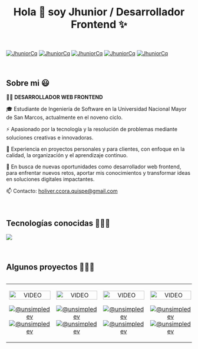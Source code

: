 <h1 align="center">Hola 👋 soy Jhunior / Desarrollador Frontend ✨ </h1> 

<br>

<p align="left">
  <a href="https://www.linkedin.com/in/holiver-ccora-quispe-0a0642258" target="_blank"><img align="center" src="https://img.shields.io/badge/LinkedIn-0077B5?style=for-the-badge&logo=linkedin&logoColor=white" alt="JhuniorCq" /></a>
  <a href="https://wa.me/936128801" target="_blank"><img align="center" src="https://img.shields.io/badge/WhatsApp-25D366?style=for-the-badge&logo=whatsapp&logoColor=white" alt="JhuniorCq" /></a>
  <a href="https://www.facebook.com/holiver.jhunior" target="_blank"><img align="center" src="https://img.shields.io/badge/Facebook-1877F2?style=for-the-badge&logo=facebook&logoColor=white" alt="JhuniorCq" /></a>
  <a href="mailto:holiver.ccora.quispe@gmail.com" target="_blank"><img align="center" src="https://img.shields.io/badge/Gmail-D14836?style=for-the-badge&logo=gmail&logoColor=white" alt="JhuniorCq" /></a>
  <a href="https://portafolio-jhunior-ccora.vercel.app/" target="_blank" ><img align="center" src="https://img.shields.io/badge/website-000000?style=for-the-badge&logo=About.me&logoColor=white" alt="JhuniorCq" /></a>
</p>

<br>

<h2>Sobre mi 😃</h2>

<p align="left">
  👨‍💻 <strong>DESARROLLADOR WEB FRONTEND</strong>
  
  🎓 Estudiante de Ingeniería de Software en la Universidad Nacional Mayor de San Marcos, actualmente en el noveno ciclo.
  
  ⚡ Apasionado por la tecnología y la resolución de problemas mediante soluciones creativas e innovadoras.
  
  🌟 Experiencia en proyectos personales y para clientes, con enfoque en la calidad, la organización y el aprendizaje continuo.
  
  🎯 En busca de nuevas oportunidades como desarrollador web frontend, para enfrentar nuevos retos, aportar mis conocimientos y transformar ideas en soluciones digitales impactantes.
  
  📫 Contacto: holiver.ccora.quispe@gmail.com
</p>

<br>

<h2 >Tecnologías conocidas 👨🏻‍💻</h2>

<p align="left">
  <a href="https://skillicons.dev">
    <img src="https://skillicons.dev/icons?i=html,css,js,react,nodejs,express,mysql,postgresql,py,git,github" />
  </a>
</p>
<br>

<div id="proyectos">
  <h2 >Algunos proyectos 👨🏻‍💻</h2>
  
  <table align="left" >
    <tr border="none">
      <td width="25%" align="center">
        <p align="center">
          <a href="https://youtu.be/rISmdhlhOPM" title="Go to Source">
            <img align="center" width=100% src="https://raw.githubusercontent.com/unsimpledev/unsimpledev/main/assets/smsgateway.webp"   alt="VIDEO" />
          </a>
        </p>
        <p align="center">
            <a href="https://youtu.be/rISmdhlhOPM" target="blank">
              <img align="center" src="https://img.shields.io/badge/YouTube-FF0000?style=for-the-badge&logo=youtube&logoColor=white" alt="@unsimpledev" />
            </a>
          <a href="https://github.com/unsimpledev/ProyectoSMSGateway" target="blank">
            <img align="center" src="https://img.shields.io/badge/GitHub-100000?style=for-the-badge&logo=github&logoColor=white" alt="@unsimpledev" />
          </a>
        </p>       
      </td>
      <td width="25%" align="center">
        <p align="center">
          <a href="https://youtu.be/fiUkA2OZQjs" title="Go to Source">
            <img align="center" width=100% src="https://raw.githubusercontent.com/unsimpledev/unsimpledev/main/assets/notifandroid.webp" alt="VIDEO" />
          </a>
        </p>
        <p align="center">
          <a href="https://youtu.be/fiUkA2OZQjs" target="blank">
            <img align="center" src="https://img.shields.io/badge/YouTube-FF0000?style=for-the-badge&logo=youtube&logoColor=white" alt="@unsimpledev" />
          </a>
          <a href="https://github.com/unsimpledev/ProyectoNotificaciones" target="blank">
            <img align="center" src="https://img.shields.io/badge/GitHub-100000?style=for-the-badge&logo=github&logoColor=white" alt="@unsimpledev" />
          </a>
        </p>       
      </td>
      <td width="25%" align="center">
        <p align="center">
         <a href="https://youtu.be/py31Y1Ku4Es" title="Go to Source">
            <img align="center" width=100% src="https://raw.githubusercontent.com/unsimpledev/unsimpledev/main/assets/chatgptapp.webp" alt="VIDEO" />
         </a>
        </p>
        <p align="center">
          <a href="https://youtu.be/py31Y1Ku4Es" target="blank">
            <img align="center" src="https://img.shields.io/badge/YouTube-FF0000?style=for-the-badge&logo=youtube&logoColor=white" alt="@unsimpledev" />
          </a>
          <a href="https://github.com/unsimpledev/MiChatGPT" target="blank">
            <img align="center" src="https://img.shields.io/badge/GitHub-100000?style=for-the-badge&logo=github&logoColor=white" alt="@unsimpledev" />
          </a>
        </p>       
      </td>
      <td width="25%" align="center">
        <p align="center">
         <a href="https://youtu.be/FbQtooM3UIs" title="Go to Source">
          <img align="center" width=100% src="https://raw.githubusercontent.com/unsimpledev/unsimpledev/main/assets/traductorchatgpt.webp"  alt="VIDEO" />
         </a>
        </p>
        <p align="center">
          <a href="https://youtu.be/FbQtooM3UIs" target="blank">
            <img align="center" src="https://img.shields.io/badge/YouTube-FF0000?style=for-the-badge&logo=youtube&logoColor=white" alt="@unsimpledev" />
          </a>
          <a href="https://github.com/unsimpledev/MiTraductor" target="blank">
            <img align="center" src="https://img.shields.io/badge/GitHub-100000?style=for-the-badge&logo=github&logoColor=white" alt="@unsimpledev" />
          </a>
        </p>       
      </td>
    </tr>
  </table>
</div>
